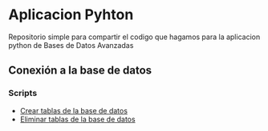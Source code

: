 # Aplicacion Pyhton

Repositorio simple para compartir el codigo que hagamos para la aplicacion python de Bases de Datos Avanzadas

## Conexión a la base de datos

### Scripts
* [Crear tablas de la base de datos](create_tables.sql)
* [Eliminar tablas de la base de datos](drop_tables.sql)
